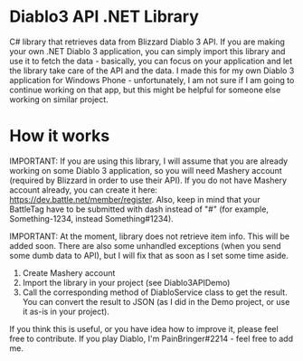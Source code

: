 # Diablo3 API .NET Library
C# library that retrieves data from Blizzard Diablo 3 API. If you are making your own .NET Diablo 3 application, you can simply import this library and use it to fetch the data - basically, you can focus on your application and let the library take care of the API and the data. I made this for my own Diablo 3 application for Windows Phone - unfortunately, I am not sure if I am going to continue working on that app, but this might be helpful for someone else working on similar project.   

# How it works

IMPORTANT: If you are using this library, I will assume that you are already working on some Diablo 3 application, so you will need Mashery account (required by Blizzard in order to use their API). If you do not have Mashery account already, you can create it here: https://dev.battle.net/member/register. Also, keep in mind that your BattleTag have to be submitted with dash instead of "#" (for example, Something-1234, instead Something#1234). 

IMPORTANT: At the moment, library does not retrieve item info. This will be added soon. There are also some unhandled exceptions (when you send some dumb data to API), but I will fix that as soon as I set some time aside. 

1. Create Mashery account
2. Import the library in your project (see Diablo3APIDemo)
3. Call the corresponding method of DiabloService class to get the result. You can convert the result to JSON (as I did in the Demo project, or use it as-is in your project). 

If you think this is useful, or you have idea how to improve it, please feel free to contribute. If you play Diablo, I'm PainBringer#2214 - feel free to add me.  


